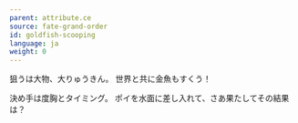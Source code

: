 ```yaml
---
parent: attribute.ce
source: fate-grand-order
id: goldfish-scooping
language: ja
weight: 0
---
```


狙うは大物、大りゅうきん。
世界と共に金魚もすくう！

決め手は度胸とタイミング。
ポイを水面に差し入れて、さあ果たしてその結果は？

